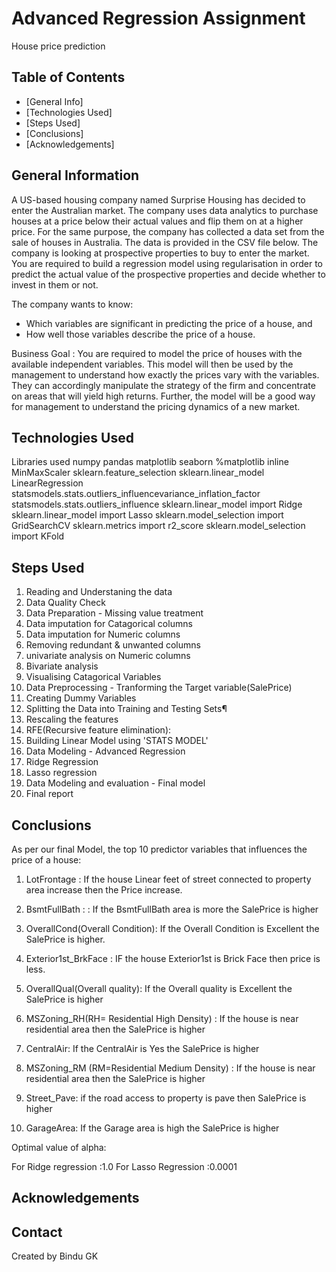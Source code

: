# Advanced Regression Assignment 
House price prediction


## Table of Contents
* [General Info]
* [Technologies Used]
* [Steps Used]
* [Conclusions]
* [Acknowledgements]


## General Information
A US-based housing company named Surprise Housing has decided to enter the Australian market. 
The company uses data analytics to purchase houses at a price below their actual values and flip them on at a higher price. 
For the same purpose, the company has collected a data set from the sale of houses in Australia.
The data is provided in the CSV file below.
The company is looking at prospective properties to buy to enter the market. 
You are required to build a regression model using regularisation in order to predict the actual value of the prospective properties and decide whether to invest in them or not.

The company wants to know:
* Which variables are significant in predicting the price of a house, and
* How well those variables describe the price of a house.

Business Goal :
You are required to model the price of houses with the available independent variables. 
This model will then be used by the management to understand how exactly the prices vary with the variables.
They can accordingly manipulate the strategy of the firm and concentrate on areas that will yield high returns. 
Further, the model will be a good way for management to understand the pricing dynamics of a new market.


## Technologies Used
Libraries used
numpy 
pandas
matplotlib
seaborn 
%matplotlib inline 
MinMaxScaler
sklearn.feature_selection
sklearn.linear_model LinearRegression
statsmodels.stats.outliers_influencevariance_inflation_factor
statsmodels.stats.outliers_influence 
sklearn.linear_model import Ridge
sklearn.linear_model import Lasso
sklearn.model_selection import GridSearchCV
sklearn.metrics import r2_score
sklearn.model_selection import KFold

## Steps Used
1. Reading and Understaning the data
2. Data Quality Check 
3. Data Preparation - Missing value treatment
4. Data imputation for  Catagorical columns
5. Data imputation for  Numeric columns
6. Removing redundant & unwanted columns
7. univariate analysis on Numeric columns
8. Bivariate analysis
9. Visualising Catagorical Variables
10. Data Preprocessing - Tranforming the Target variable(SalePrice)
11. Creating Dummy Variables
12. Splitting the Data into Training and Testing Sets¶
13. Rescaling the features
14. RFE(Recursive feature elimination):
15. Building Linear Model using 'STATS MODEL'
16. Data Modeling - Advanced Regression
17. Ridge Regression
18. Lasso regression
19. Data Modeling and evaluation - Final model
20. Final report


## Conclusions

As per our final Model, the top 10 predictor variables that influences the price of a house:


1. LotFrontage : If the house Linear feet of street connected to property area increase then the Price increase.

2. BsmtFullBath : : If the BsmtFullBath area is more the SalePrice is higher

3. OverallCond(Overall Condition): If the Overall Condition is Excellent the SalePrice is higher.

4. Exterior1st_BrkFace : IF the house Exterior1st is Brick Face then price is less.

5. OverallQual(Overall quality): If the Overall quality is Excellent the SalePrice is higher

6. MSZoning_RH(RH= Residential High Density) : If the house is near residential area then the SalePrice is higher

7. CentralAir: If the CentralAir is Yes the SalePrice is higher

8. MSZoning_RM (RM=Residential Medium Density)	: If the house is near residential area then the SalePrice is higher

9. Street_Pave: if the road access to property is pave then SalePrice is higher

10. GarageArea: If the Garage area is high the SalePrice is higher


Optimal value of alpha:

For Ridge regression :1.0
For Lasso Regression :0.0001

## Acknowledgements


## Contact
Created by Bindu GK  

